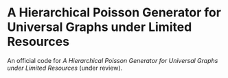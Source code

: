 # A Hierarchical Poisson Generator for Universal Graphs under Limited Resources

An official code for *A Hierarchical Poisson Generator for Universal Graphs under Limited Resources* (under review).